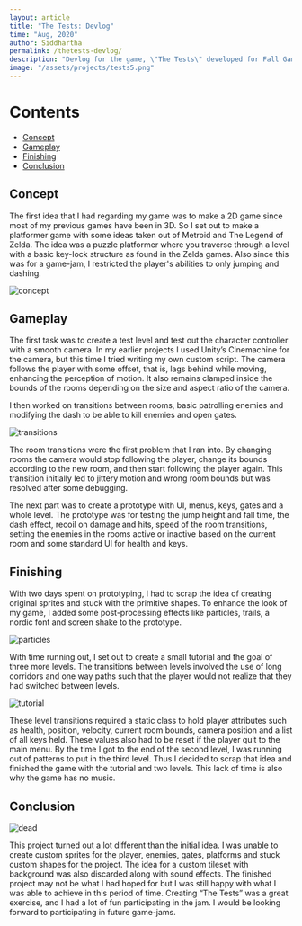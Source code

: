 ```yaml
---
layout: article
title: "The Tests: Devlog"
time: "Aug, 2020"
author: Siddhartha
permalink: /thetests-devlog/
description: "Devlog for the game, \"The Tests\" developed for Fall Game Jam 2020"
image: "/assets/projects/tests5.png"
---
```

# Contents
- [Concept](#concept)
- [Gameplay](#gameplay)
- [Finishing](#finishing)
- [Conclusion](#conclusion)

## Concept

The first idea that I had regarding my game was to make a 2D game since most of my previous games have been in 3D. So I set out to make a platformer game with some ideas taken out of Metroid and The Legend of Zelda. The idea was a puzzle platformer where you traverse through a level with a basic key-lock structure as found in the Zelda games. Also since this was for a game-jam, I restricted the player's abilities to only jumping and dashing.

<img class="article-screenshot" src="https://img.itch.zone/aW1nLzQxNDY4OTcucG5n/original/va0S4i.png" alt="concept"/>

## Gameplay

The first task was to create a test level and test out the character controller with a smooth camera. In my earlier projects I used Unity’s Cinemachine for the camera, but this time I tried writing my own custom script. The camera follows the player with some offset, that is, lags behind while moving, enhancing the perception of motion. It also remains clamped inside the bounds of the rooms depending on the size and aspect ratio of the camera.

I then worked on transitions between rooms, basic patrolling enemies and modifying the dash to be able to kill enemies and open gates.

<img class="article-screenshot" src="https://img.itch.zone/aW1hZ2UvNzQzOTI1LzQxNDY5NDMucG5n/794x1000/J4HLb7.png" alt="transitions"/>

The room transitions were the first problem that I ran into. By changing rooms the camera would stop following the player, change its bounds according to the new room, and then start following the player again. This transition initially led to jittery motion and wrong room bounds but was resolved after some debugging.

The next part was to create a prototype with UI, menus, keys, gates and a whole level. The prototype was for testing the jump height and fall time, the dash effect, recoil on damage and hits, speed of the room transitions, setting the enemies in the rooms active or inactive based on the current room and some standard UI for health and keys.

## Finishing

With two days spent on prototyping, I had to scrap the idea of creating original sprites and stuck with the primitive shapes. To enhance the look of my game, I added some post-processing effects like particles, trails, a nordic font and screen shake to the prototype.

<img class="article-screenshot" src="https://img.itch.zone/aW1hZ2UvNzQzOTI1LzQxNDY5NDUucG5n/794x1000/CTF6Qz.png" alt="particles"/>


With time running out, I set out to create a small tutorial and the goal of three more levels. The transitions between levels involved the use of long corridors and one way paths such that the player would not realize that they had switched between levels. 

<img class="article-screenshot" src="https://img.itch.zone/aW1hZ2UvNzQzOTI1LzQxNDY5NDIucG5n/794x1000/LWypHO.png" alt="tutorial"/>

These level transitions required a static class to hold player attributes such as health, position, velocity, current room bounds, camera position and a list of all keys held. These values also had to be reset if the player quit to the main menu.
By the time I got to the end of the second level, I was running out of patterns to put in the third level. Thus I decided to scrap that idea and finished the game with the tutorial and two levels. This lack of time is also why the game has no music.

## Conclusion

<img class="article-screenshot" src="https://img.itch.zone/aW1hZ2UvNzQzOTI1LzQxNDY5NDgucG5n/794x1000/01Z60Q.png" alt="dead"/>

This project turned out a lot different than the initial idea. I was unable to create custom sprites for the player, enemies, gates, platforms and stuck custom shapes for the project. The idea for a custom tileset with background was also discarded along with sound effects. The finished project may not be what I had hoped for but I was still happy with what I was able to achieve in this period of time. Creating “The Tests” was a great exercise, and I had a lot of fun participating in the jam. I would be looking forward to participating in future game-jams.
